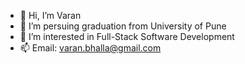 - 👋 Hi, I’m Varan
- 🌱 I’m persuing graduation from University of Pune
- 👀 I’m interested in Full-Stack Software Development
- 📫 Email: varan.bhalla@gmail.com
